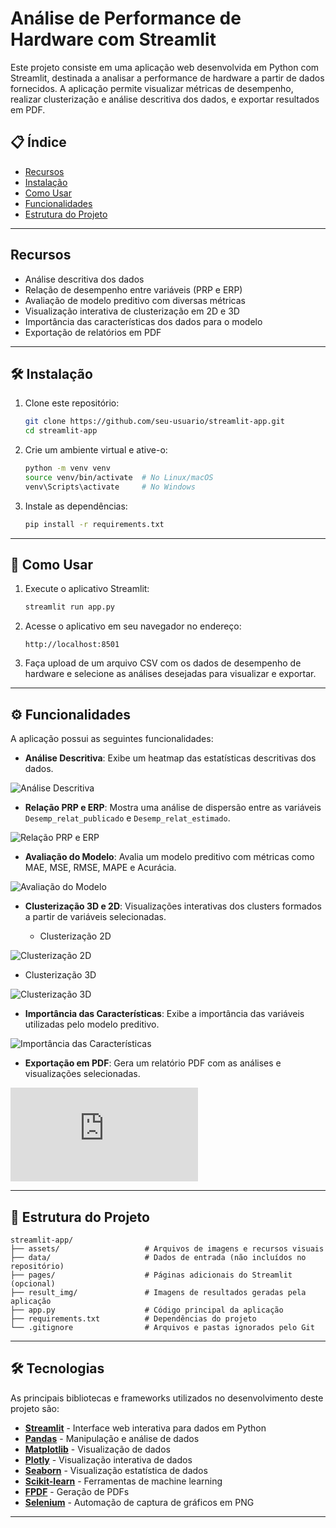 ﻿# Análise de Performance de Hardware com Streamlit

Este projeto consiste em uma aplicação web desenvolvida em Python com Streamlit, destinada a analisar a performance de hardware a partir de dados fornecidos. A aplicação permite visualizar métricas de desempenho, realizar clusterização e análise descritiva dos dados, e exportar resultados em PDF.

## 📋 Índice

- [Recursos](#recursos)
- [Instalação](#instalação)
- [Como Usar](#como-usar)
- [Funcionalidades](#funcionalidades)
- [Estrutura do Projeto](#estrutura-do-projeto)
---

## Recursos

- Análise descritiva dos dados
- Relação de desempenho entre variáveis (PRP e ERP)
- Avaliação de modelo preditivo com diversas métricas
- Visualização interativa de clusterização em 2D e 3D
- Importância das características dos dados para o modelo
- Exportação de relatórios em PDF

---

## 🛠️ Instalação

1. Clone este repositório:
   ```bash
   git clone https://github.com/seu-usuario/streamlit-app.git
   cd streamlit-app
   ```

2. Crie um ambiente virtual e ative-o:
   ```bash
   python -m venv venv
   source venv/bin/activate  # No Linux/macOS
   venv\Scripts\activate     # No Windows
   ```

3. Instale as dependências:
   ```bash
   pip install -r requirements.txt
   ```

---

## 🚀 Como Usar

1. Execute o aplicativo Streamlit:
   ```bash
   streamlit run app.py
   ```

2. Acesse o aplicativo em seu navegador no endereço:
   ```
   http://localhost:8501
   ```

3. Faça upload de um arquivo CSV com os dados de desempenho de hardware e selecione as análises desejadas para visualizar e exportar.

---

## ⚙️ Funcionalidades

A aplicação possui as seguintes funcionalidades:

- **Análise Descritiva**: Exibe um heatmap das estatísticas descritivas dos dados.

![Análise Descritiva](https://github.com/ijbs-dev/streamlit-app/blob/main/result_img/analise_descritiva.png)

- **Relação PRP e ERP**: Mostra uma análise de dispersão entre as variáveis `Desemp_relat_publicado` e `Desemp_relat_estimado`.
  
![Relação PRP e ERP](https://github.com/ijbs-dev/streamlit-app/blob/main/result_img/relacao_desempenho.png)

- **Avaliação do Modelo**: Avalia um modelo preditivo com métricas como MAE, MSE, RMSE, MAPE e Acurácia.
  
![Avaliação do Modelo](https://github.com/ijbs-dev/streamlit-app/blob/main/result_img/avaliacao_modelo.png)

- **Clusterização 3D e 2D**: Visualizações interativas dos clusters formados a partir de variáveis selecionadas.

  - Clusterização 2D
    
![Clusterização 2D](https://github.com/ijbs-dev/streamlit-app/blob/main/result_img/clusterizacao_cpus_2d.png)

  - Clusterização 3D
    
![Clusterização 3D](https://github.com/ijbs-dev/streamlit-app/blob/main/result_img/clusterizacao_cpus_3d.png)

- **Importância das Características**: Exibe a importância das variáveis utilizadas pelo modelo preditivo.
  
![Importância das Características](https://github.com/ijbs-dev/streamlit-app/blob/main/result_img/importancia_caracteristicas.png)

- **Exportação em PDF**: Gera um relatório PDF com as análises e visualizações selecionadas.
  
![Exportação em PDF](https://github.com/ijbs-dev/streamlit-app/blob/main/Relatorio_Analise_Performance_Hardware.pdf)

---

## 📂 Estrutura do Projeto

```plaintext
streamlit-app/
├── assets/                   # Arquivos de imagens e recursos visuais
├── data/                     # Dados de entrada (não incluídos no repositório)
├── pages/                    # Páginas adicionais do Streamlit (opcional)
├── result_img/               # Imagens de resultados geradas pela aplicação
├── app.py                    # Código principal da aplicação
├── requirements.txt          # Dependências do projeto
└── .gitignore                # Arquivos e pastas ignorados pelo Git
```

---

## 🛠️ Tecnologias

As principais bibliotecas e frameworks utilizados no desenvolvimento deste projeto são:

- **[Streamlit](https://streamlit.io/)** - Interface web interativa para dados em Python
- **[Pandas](https://pandas.pydata.org/)** - Manipulação e análise de dados
- **[Matplotlib](https://matplotlib.org/)** - Visualização de dados
- **[Plotly](https://plotly.com/python/)** - Visualização interativa de dados
- **[Seaborn](https://seaborn.pydata.org/)** - Visualização estatística de dados
- **[Scikit-learn](https://scikit-learn.org/stable/)** - Ferramentas de machine learning
- **[FPDF](http://www.fpdf.org/)** - Geração de PDFs
- **[Selenium](https://www.selenium.dev/)** - Automação de captura de gráficos em PNG

---


